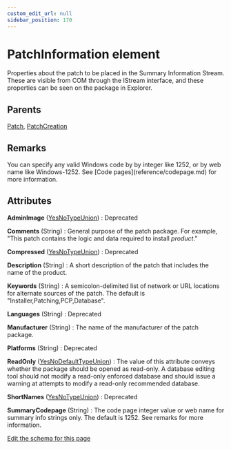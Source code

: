 ```yaml
---
custom_edit_url: null
sidebar_position: 170
---
```

# PatchInformation element
Properties about the patch to be placed in the Summary Information Stream. These are visible from COM through the IStream interface, and these properties can be seen on the package in Explorer.

## Parents
[Patch](patch.md), [PatchCreation](patchcreation.md)

## Remarks
<p>You can specify any valid Windows code by by integer like 1252, or by web name like Windows-1252. See [Code pages](reference/codepage.md) for more information.</p>


## Attributes
**AdminImage** ([YesNoTypeUnion](yesnotype.md 'Values of this type will either be "yes"/"true" or "no"/"false".'))
  : Deprecated

**Comments** (String)
  : General purpose of the patch package. For example, "This patch contains the logic and data required to install _product_."

**Compressed** ([YesNoTypeUnion](yesnotype.md 'Values of this type will either be "yes"/"true" or "no"/"false".'))
  : Deprecated

**Description** (String)
  : A short description of the patch that includes the name of the product.

**Keywords** (String)
  : A semicolon-delimited list of network or URL locations for alternate sources of the patch. The default is "Installer,Patching,PCP,Database".

**Languages** (String)
  : Deprecated

**Manufacturer** (String)
  : The name of the manufacturer of the patch package.

**Platforms** (String)
  : Deprecated

**ReadOnly** ([YesNoDefaultTypeUnion](yesnodefaulttype.md 'Values of this type will either be "default", "yes", or "no".'))
  : The value of this attribute conveys whether the package should be opened as read-only. A database editing tool should not modify a read-only enforced database and should issue a warning at attempts to modify a read-only recommended database.

**ShortNames** ([YesNoTypeUnion](yesnotype.md 'Values of this type will either be "yes"/"true" or "no"/"false".'))
  : Deprecated

**SummaryCodepage** (String)
  : The code page integer value or web name for summary info strings only. The default is 1252. See remarks for more information.


[Edit the schema for this page](https://github.com/wixtoolset/web/blob/master/src/xsd4/wix.xsd)
